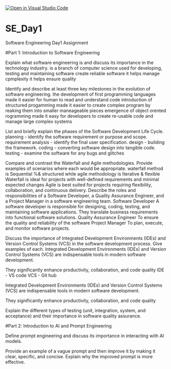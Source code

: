 [![Open in Visual Studio Code](https://classroom.github.com/assets/open-in-vscode-2e0aaae1b6195c2367325f4f02e2d04e9abb55f0b24a779b69b11b9e10269abc.svg)](https://classroom.github.com/online_ide?assignment_repo_id=18369597&assignment_repo_type=AssignmentRepo)
# SE_Day1
Software Engineering Day1 Assignment

#Part 1: Introduction to Software Engineering

Explain what software engineering is and discuss its importance in the technology industry.
 is a branch of computer science used for developing, testing and maintaining software
 create reliable software
 it helps manage cpmplexity
 it helps ensure quality


Identify and describe at least three key milestones in the evolution of software engineering.
the development of first programming languages made it easier for human to read and understand code
introduction of structured progamming made it easier to create complex program by reaking them into smaller maneageable pieces
emergence of object orented rogramming made it easy for developers to create re-usable code and manage large complex systems

List and briefly explain the phases of the Software Development Life Cycle.
 planning - identify the software requirement or purpose and scope.
 requirement analysis - identify the final user specification. 
design - building the framework. 
coding - converting software design into tangible code.
 testing - examine the software for any bugs and glitches



Compare and contrast the Waterfall and Agile methodologies. Provide examples of scenarios where each would be appropriate.
waterfall method is Sequential %& structured while agile methodology is	Iterative & flexible
Waterfall is ideal for projects with well-defined requirements and minimal expected changes
Agile is best suited for projects requiring flexibility, collaboration, and continuous delivery.
Describe the roles and responsibilities of a Software Developer, a Quality Assurance Engineer, and a Project Manager in a software engineering team.
Software Developer
A software developer is responsible for designing, coding, testing, and maintaining software applications. They translate business requirements into functional software solutions.
Quality Assurance Engineer
To ensure the quality and reliability of the software
Project Manager
To plan, execute, and monitor software projects.

Discuss the importance of Integrated Development Environments (IDEs) and Version Control Systems (VCS) in the software development process. Give examples of each.
Integrated Development Environments (IDEs) and Version Control Systems (VCS) are indispensable tools in modern software development.

 They significantly enhance productivity, collaboration, and code quality
 IDE - VS code
 VCS - Git hub

Integrated Development Environments (IDEs) and Version Control Systems (VCS) are indispensable tools in modern software development.

 They significantly enhance productivity, collaboration, and code quality

Explain the different types of testing (unit, integration, system, and acceptance) and their importance in software quality assurance.


#Part 2: Introduction to AI and Prompt Engineering


Define prompt engineering and discuss its importance in interacting with AI models.


Provide an example of a vague prompt and then improve it by making it clear, specific, and concise. Explain why the improved prompt is more effective.
